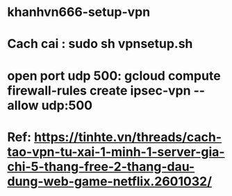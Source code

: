 # khanhvn666-setup-vpn  
# Cach cai : sudo sh vpnsetup.sh
# open port udp 500: gcloud compute firewall-rules create ipsec-vpn --allow udp:500
# Ref:  https://tinhte.vn/threads/cach-tao-vpn-tu-xai-1-minh-1-server-gia-chi-5-thang-free-2-thang-dau-dung-web-game-netflix.2601032/
